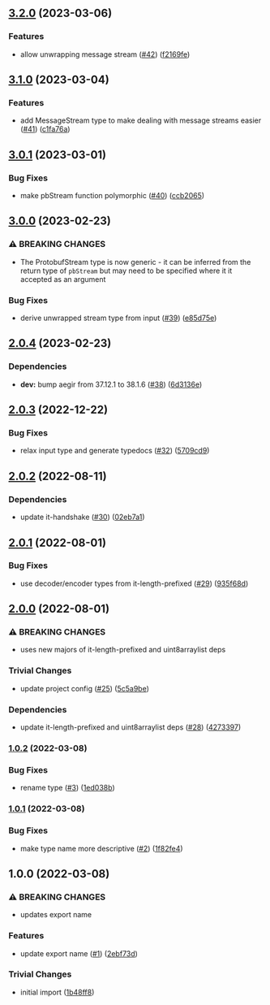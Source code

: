 ## [3.2.0](https://github.com/achingbrain/it-pb-stream/compare/v3.1.0...v3.2.0) (2023-03-06)


### Features

* allow unwrapping message stream ([#42](https://github.com/achingbrain/it-pb-stream/issues/42)) ([f2169fe](https://github.com/achingbrain/it-pb-stream/commit/f2169fe81e87bc141d972456743affb3e5b6e676))

## [3.1.0](https://github.com/achingbrain/it-pb-stream/compare/v3.0.1...v3.1.0) (2023-03-04)


### Features

* add MessageStream type to make dealing with message streams easier ([#41](https://github.com/achingbrain/it-pb-stream/issues/41)) ([c1fa76a](https://github.com/achingbrain/it-pb-stream/commit/c1fa76a189f3f2b8f8f2444a605d87d91473de80))

## [3.0.1](https://github.com/achingbrain/it-pb-stream/compare/v3.0.0...v3.0.1) (2023-03-01)


### Bug Fixes

* make pbStream function polymorphic ([#40](https://github.com/achingbrain/it-pb-stream/issues/40)) ([ccb2065](https://github.com/achingbrain/it-pb-stream/commit/ccb2065d1147af56b5c1a929635f63443e469205))

## [3.0.0](https://github.com/achingbrain/it-pb-stream/compare/v2.0.4...v3.0.0) (2023-02-23)


### ⚠ BREAKING CHANGES

* The ProtobufStream type is now generic - it can be inferred from the return type of `pbStream` but may need to be specified where it it accepted as an argument

### Bug Fixes

* derive unwrapped stream type from input ([#39](https://github.com/achingbrain/it-pb-stream/issues/39)) ([e85d75e](https://github.com/achingbrain/it-pb-stream/commit/e85d75ed578c2c7525f4657850a6af57dd3635a8))

## [2.0.4](https://github.com/achingbrain/it-pb-stream/compare/v2.0.3...v2.0.4) (2023-02-23)


### Dependencies

* **dev:** bump aegir from 37.12.1 to 38.1.6 ([#38](https://github.com/achingbrain/it-pb-stream/issues/38)) ([6d3136e](https://github.com/achingbrain/it-pb-stream/commit/6d3136eebd68a4bb5dd7bba753e8e73625173cb9))

## [2.0.3](https://github.com/achingbrain/it-pb-stream/compare/v2.0.2...v2.0.3) (2022-12-22)


### Bug Fixes

* relax input type and generate typedocs ([#32](https://github.com/achingbrain/it-pb-stream/issues/32)) ([5709cd9](https://github.com/achingbrain/it-pb-stream/commit/5709cd94921ee64e8491899853d687890cebaa00))

## [2.0.2](https://github.com/achingbrain/it-pb-stream/compare/v2.0.1...v2.0.2) (2022-08-11)


### Dependencies

* update it-handshake ([#30](https://github.com/achingbrain/it-pb-stream/issues/30)) ([02eb7a1](https://github.com/achingbrain/it-pb-stream/commit/02eb7a1b4092497ddfb383c80e3382917fb9ab76))

## [2.0.1](https://github.com/achingbrain/it-pb-stream/compare/v2.0.0...v2.0.1) (2022-08-01)


### Bug Fixes

* use decoder/encoder types from it-length-prefixed ([#29](https://github.com/achingbrain/it-pb-stream/issues/29)) ([935f68d](https://github.com/achingbrain/it-pb-stream/commit/935f68d7139db5312ca9b3a9170977337347a074))

## [2.0.0](https://github.com/achingbrain/it-pb-stream/compare/v1.0.2...v2.0.0) (2022-08-01)


### ⚠ BREAKING CHANGES

* uses new majors of it-length-prefixed and uint8arraylist deps

### Trivial Changes

* update project config ([#25](https://github.com/achingbrain/it-pb-stream/issues/25)) ([5c5a9be](https://github.com/achingbrain/it-pb-stream/commit/5c5a9bea5502a359c04ccd56201a0c8272d73302))


### Dependencies

* update it-length-prefixed and uint8arraylist deps ([#28](https://github.com/achingbrain/it-pb-stream/issues/28)) ([4273397](https://github.com/achingbrain/it-pb-stream/commit/427339745398d5277818949608a7655d0a0266f9))

### [1.0.2](https://github.com/achingbrain/it-pb-stream/compare/v1.0.1...v1.0.2) (2022-03-08)


### Bug Fixes

* rename type ([#3](https://github.com/achingbrain/it-pb-stream/issues/3)) ([1ed038b](https://github.com/achingbrain/it-pb-stream/commit/1ed038bd887570beda3e0a2c520c61ae1eb9e8dd))

### [1.0.1](https://github.com/achingbrain/it-pb-stream/compare/v1.0.0...v1.0.1) (2022-03-08)


### Bug Fixes

* make type name more descriptive ([#2](https://github.com/achingbrain/it-pb-stream/issues/2)) ([1f82fe4](https://github.com/achingbrain/it-pb-stream/commit/1f82fe41cca8e8e2a888e1a94690488d656f9ad9))

## 1.0.0 (2022-03-08)


### ⚠ BREAKING CHANGES

* updates export name

### Features

* update export name ([#1](https://github.com/achingbrain/it-pb-stream/issues/1)) ([2ebf73d](https://github.com/achingbrain/it-pb-stream/commit/2ebf73d63c21aef50ae0470283dc2bbf5455c836))


### Trivial Changes

* initial import ([1b48ff8](https://github.com/achingbrain/it-pb-stream/commit/1b48ff83391235e8483bc32e58f189a1b5b2906f))
